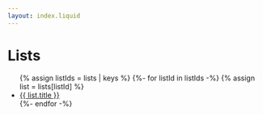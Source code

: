 ```yaml
---
layout: index.liquid
---
```


# Lists

<ul>
{% assign listIds = lists | keys %}
{%- for listId in listIds -%}
{% assign list = lists[listId] %}
<li><a href="list/{{ listId | slugify }}/">{{ list.title }}</a></li>
{%- endfor -%}
</ul>
